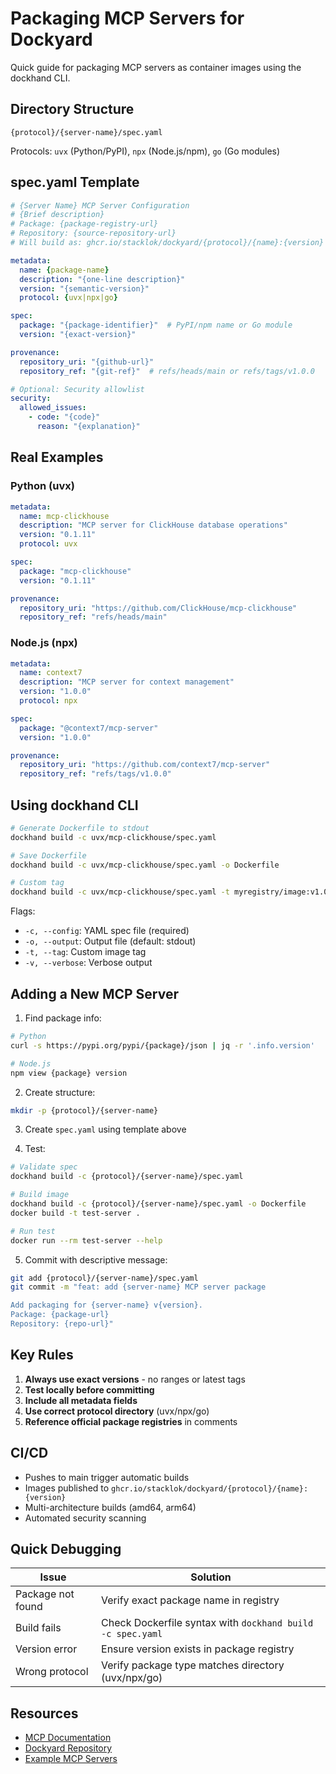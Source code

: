 # Packaging MCP Servers for Dockyard

Quick guide for packaging MCP servers as container images using the dockhand CLI.

## Directory Structure

```
{protocol}/{server-name}/spec.yaml
```

Protocols: `uvx` (Python/PyPI), `npx` (Node.js/npm), `go` (Go modules)

## spec.yaml Template

```yaml
# {Server Name} MCP Server Configuration
# {Brief description}
# Package: {package-registry-url}
# Repository: {source-repository-url}
# Will build as: ghcr.io/stacklok/dockyard/{protocol}/{name}:{version}

metadata:
  name: {package-name}
  description: "{one-line description}"
  version: "{semantic-version}"
  protocol: {uvx|npx|go}

spec:
  package: "{package-identifier}"  # PyPI/npm name or Go module
  version: "{exact-version}"

provenance:
  repository_uri: "{github-url}"
  repository_ref: "{git-ref}"  # refs/heads/main or refs/tags/v1.0.0

# Optional: Security allowlist
security:
  allowed_issues:
    - code: "{code}"
      reason: "{explanation}"
```

## Real Examples

### Python (uvx)
```yaml
metadata:
  name: mcp-clickhouse
  description: "MCP server for ClickHouse database operations"
  version: "0.1.11"
  protocol: uvx

spec:
  package: "mcp-clickhouse"
  version: "0.1.11"

provenance:
  repository_uri: "https://github.com/ClickHouse/mcp-clickhouse"
  repository_ref: "refs/heads/main"
```

### Node.js (npx)
```yaml
metadata:
  name: context7
  description: "MCP server for context management"
  version: "1.0.0"
  protocol: npx

spec:
  package: "@context7/mcp-server"
  version: "1.0.0"

provenance:
  repository_uri: "https://github.com/context7/mcp-server"
  repository_ref: "refs/tags/v1.0.0"
```

## Using dockhand CLI

```bash
# Generate Dockerfile to stdout
dockhand build -c uvx/mcp-clickhouse/spec.yaml

# Save Dockerfile
dockhand build -c uvx/mcp-clickhouse/spec.yaml -o Dockerfile

# Custom tag
dockhand build -c uvx/mcp-clickhouse/spec.yaml -t myregistry/image:v1.0.0
```

Flags:
- `-c, --config`: YAML spec file (required)
- `-o, --output`: Output file (default: stdout)
- `-t, --tag`: Custom image tag
- `-v, --verbose`: Verbose output

## Adding a New MCP Server

1. Find package info:
```bash
# Python
curl -s https://pypi.org/pypi/{package}/json | jq -r '.info.version'

# Node.js
npm view {package} version
```

2. Create structure:
```bash
mkdir -p {protocol}/{server-name}
```

3. Create `spec.yaml` using template above

4. Test:
```bash
# Validate spec
dockhand build -c {protocol}/{server-name}/spec.yaml

# Build image
dockhand build -c {protocol}/{server-name}/spec.yaml -o Dockerfile
docker build -t test-server .

# Run test
docker run --rm test-server --help
```

5. Commit with descriptive message:
```bash
git add {protocol}/{server-name}/spec.yaml
git commit -m "feat: add {server-name} MCP server package

Add packaging for {server-name} v{version}.
Package: {package-url}
Repository: {repo-url}"
```

## Key Rules

1. **Always use exact versions** - no ranges or latest tags
2. **Test locally before committing**
3. **Include all metadata fields**
4. **Use correct protocol directory** (uvx/npx/go)
5. **Reference official package registries** in comments

## CI/CD

- Pushes to main trigger automatic builds
- Images published to `ghcr.io/stacklok/dockyard/{protocol}/{name}:{version}`
- Multi-architecture builds (amd64, arm64)
- Automated security scanning

## Quick Debugging

| Issue | Solution |
|-------|----------|
| Package not found | Verify exact package name in registry |
| Build fails | Check Dockerfile syntax with `dockhand build -c spec.yaml` |
| Version error | Ensure version exists in package registry |
| Wrong protocol | Verify package type matches directory (uvx/npx/go) |

## Resources

- [MCP Documentation](https://modelcontextprotocol.io/)
- [Dockyard Repository](https://github.com/stacklok/dockyard)
- [Example MCP Servers](https://github.com/modelcontextprotocol/servers)